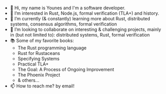 - 👋 Hi, my name is Younes and I'm a software developer.
- 👀 I’m interested in Rust, Node.js, formal verification (TLA+) and history.
- 🌱 I’m currently (& constantly) learning more about Rust, distributed systems, consensus algorithms, formal verification
- 💞️ I’m looking to collaborate on interesting & challenging projects, mainly in (but not limited to): distributed systems, Rust, formal verification
- 📚 Some of my favorite books: 
  * The Rust programming language
  * Rust for Rustaceans
  * Specifying Systems
  * Practical TLA+
  * The Goal: A Process of Ongoing Improvement
  * The Phoenix Project
  * & others...
- 📫 How to reach me? by email!
<!---
younes-io/younes-io is a ✨ special ✨ repository because its `README.md` (this file) appears on your GitHub profile.
You can click the Preview link to take a look at your changes.
--->

